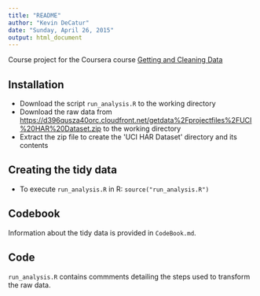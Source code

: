 ```yaml
---
title: "README"
author: "Kevin DeCatur"
date: "Sunday, April 26, 2015"
output: html_document
---
```



Course project for the Coursera course [Getting and Cleaning Data](https://www.coursera.org/course/getdata)

## Installation
* Download the script `run_analysis.R` to the working directory 
* Download the raw data from https://d396qusza40orc.cloudfront.net/getdata%2Fprojectfiles%2FUCI%20HAR%20Dataset.zip to the working directory
* Extract the zip file to create the 'UCI HAR Dataset' directory and its contents

## Creating the tidy data     
     
* To execute `run_analysis.R` in R: `source("run_analysis.R")`

## Codebook
Information about the tidy data is provided in `CodeBook.md`.     

## Code 
`run_analysis.R` contains commments detailing the steps used to transform the raw data. 
